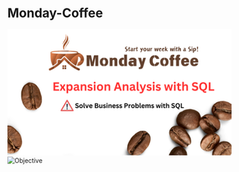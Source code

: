 # Monday-Coffee
![MondayCoffee](https://github.com/Navn33t2k1/Monday-Coffee/blob/main/1.png)
![Objective]()

